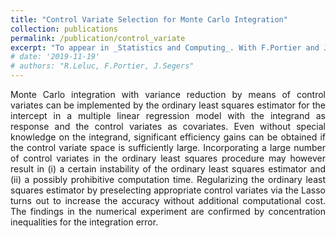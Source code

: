 ```yaml
---
title: "Control Variate Selection for Monte Carlo Integration"
collection: publications
permalink: /publication/control_variate
excerpt: "To appear in _Statistics and Computing_. With F.Portier and J.Segers. <a href="https://arxiv.org/pdf/1906.10920" class="btn">Paper</a> <a href="https://github.com/RemiLELUC/ControlVariateSelection" class="btn">Code</a> 
# date: '2019-11-19'
# authors: "R.Leluc, F.Portier, J.Segers"
---
```


<p align="justify">
Monte Carlo integration with variance reduction by means of control variates can be implemented by the ordinary least squares estimator for the intercept in a multiple linear regression model with the integrand as response and the control variates as covariates. Even without special knowledge on the integrand, significant efficiency gains can be obtained if the control variate space is sufficiently large. Incorporating a large number of control variates in the ordinary least squares procedure may however result in (i) a certain instability of the ordinary least squares estimator and (ii) a possibly prohibitive computation time. Regularizing the ordinary least squares estimator by preselecting appropriate control variates via the Lasso turns out to increase the accuracy without additional computational cost. The findings in the numerical experiment are confirmed by concentration inequalities for the integration error.
